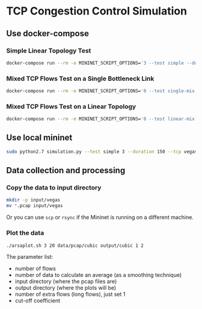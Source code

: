 # TCP Congestion Control Simulation

## Use docker-compose

### Simple Linear Topology Test

``` sh
docker-compose run --rm -e MININET_SCRIPT_OPTIONS='3 --test simple --duration 120' mininet
```

### Mixed TCP Flows Test on a Single Bottleneck Link

``` sh
docker-compose run --rm -e MININET_SCRIPT_OPTIONS='0 --test single-mix --duration 240 --json /data/examples/single.json' mininet
```

### Mixed TCP Flows Test on a Linear Topology

``` sh
docker-compose run --rm -e MININET_SCRIPT_OPTIONS='0 --test linear-mix --duration 240 --json /data/examples/linear.json' mininet
```

## Use local mininet

``` sh
sudo python2.7 simulation.py --test simple 3 --duration 150 --tcp vegas || sudo mn -c
```

## Data collection and processing

### Copy the data to input directory

``` sh
mkdir -p input/vegas
mv *.pcap input/vegas
```

Or you can use `scp` or `rsync` if the Mininet is running on a different machine.

### Plot the data

``` sh
./arsaplot.sh 3 20 data/pcap/cubic output/cubic 1 2
```

The parameter list:
- number of flows
- number of data to calculate an average (as a smoothing technique)
- input directory (where the pcap files are)
- output directory (where the plots will be)
- number of extra flows (long flows), just set 1
- cut-off coefficient
